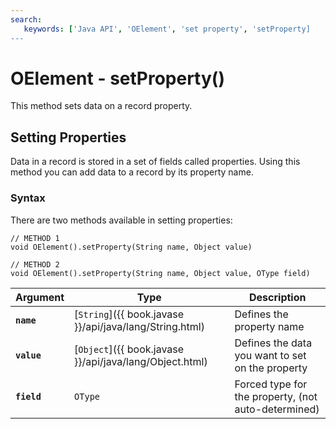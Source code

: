 ```yaml
---
search:
   keywords: ['Java API', 'OElement', 'set property', 'setProperty]
---
```


# OElement - setProperty()

This method sets data on a record property.

## Setting Properties

Data in a record is stored in a set of fields called properties.  Using this method you can add data to a record by its property name.

### Syntax

There are two methods available in setting properties:

```
// METHOD 1
void OElement().setProperty(String name, Object value)

// METHOD 2
void OElement().setProperty(String name, Object value, OType field)
```

| Argument | Type | Description |
|---|---|---|
| **`name`** | [`String`]({{ book.javase }}/api/java/lang/String.html) | Defines the property name |
| **`value`** | [`Object`]({{ book.javase }}/api/java/lang/Object.html) | Defines the data you want to set on the property |
| **`field`** | `OType` | Forced type for the property, (not auto-determined) |


